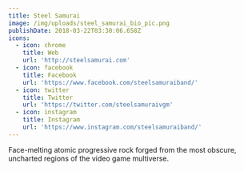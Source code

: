 ```yaml
---
title: Steel Samurai
image: /img/uploads/steel_samurai_bio_pic.png
publishDate: 2018-03-22T03:30:06.658Z
icons:
  - icon: chrome
    title: Web
    url: 'http://steelsamurai.com'
  - icon: facebook
    title: Facebook
    url: 'https://www.facebook.com/steelsamuraiband/'
  - icon: twitter
    title: Twitter
    url: 'https://twitter.com/steelsamuraivgm'
  - icon: instagram
    title: Instagram
    url: 'https://www.instagram.com/steelsamuraiband/'
---
```

Face-melting atomic progressive rock forged from the most obscure, uncharted regions of the video game multiverse.
